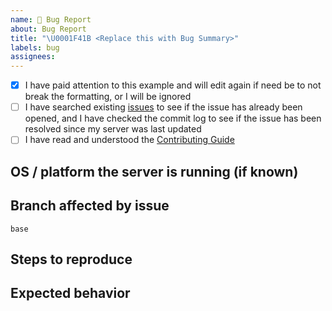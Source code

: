 ```yaml
---
name: 🐛 Bug Report
about: Bug Report
title: "\U0001F41B <Replace this with Bug Summary>"
labels: bug
assignees:
---
```


<!-- Remove space and place 'x' mark between square [] brackets or click the checkbox after saving to affirm the following points: -->
<!-- (it should look like this: - [x] I have ...) -->
- [x] I have paid attention to this example and will edit again if need be to not break the formatting, or I will be ignored
- [ ] I have searched existing [issues](https://github.com/LandSandBoat/server/issues) to see if the issue has already been opened, and I have checked the commit log to see if the issue has been resolved since my server was last updated
- [ ] I have read and understood the [Contributing Guide](https://github.com/LandSandBoat/server/blob/base/CONTRIBUTING.md)

## OS / platform the server is running (if known)

<!-- Windows10 / Unbuntu / Mac / ARM etc -->

## Branch affected by issue <!-- Change to the branch the issue exists on (if relevant) -->

`base`

## Steps to reproduce

<!-- Add steps to reproduce here -->

## Expected behavior

<!-- Add expected behaviour here -->
